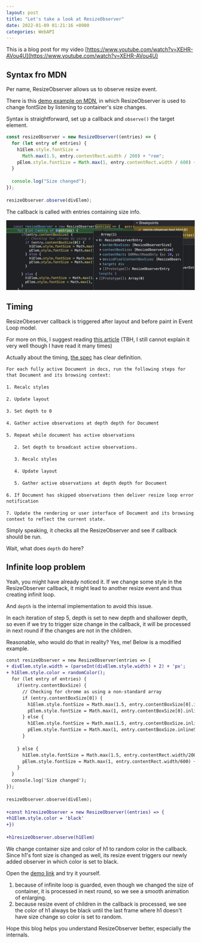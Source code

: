 ```yaml
---
layout: post
title: "Let's take a look at ResizeObserver"
date: 2022-01-09 01:21:16 +0900
categories: WebAPI
---
```


This is a blog post for my video [https://www.youtube.com/watch?v=XEHR-AVou4U](https://www.youtube.com/watch?v=XEHR-AVou4U)

## Syntax fro MDN

Per name, ResizeObserver allows us to observe resize event.

There is this [demo example on MDN](https://developer.mozilla.org/en-US/docs/Web/API/ResizeObserver), in which ResizeObserver is used to change fontSize by listening to container's size changes.

Syntax is straightforward, set up a callback and `observe()` the target element.

```js
const resizeObserver = new ResizeObserver((entries) => {
  for (let entry of entries) {
    h1Elem.style.fontSize =
      Math.max(1.5, entry.contentRect.width / 200) + "rem";
    pElem.style.fontSize = Math.max(1, entry.contentRect.width / 600) + "rem";
  }

  console.log("Size changed");
});

resizeObserver.observe(divElem);
```

The callback is called with entries containing size info.

![](/static/resize-observer-1.png)

## Timing

ResizeObeserver callback is triggered after layout and before paint in Event Loop model.

For more on this, I suggest reading [this article](https://xnim.me/blog/javascript-browser-event-loop-layout-paint-composite-call-stack) (TBH, I still cannot explain it very well though I have read it many times)

Actually about the timing, [the spec](https://www.w3.org/TR/resize-observer/#html-event-loop) has clear definition.

```
For each fully active Document in docs, run the following steps for that Document and its browsing context:

1. Recalc styles

2. Update layout

3. Set depth to 0

4. Gather active observations at depth depth for Document

5. Repeat while document has active observations

   2. Set depth to broadcast active observations.

   3. Recalc styles

   4. Update layout

   5. Gather active observations at depth depth for Document

6. If Document has skipped observations then deliver resize loop error notification

7. Update the rendering or user interface of Document and its browsing context to reflect the current state.

```

Simply speaking, it checks all the ResizeObserver and see if callback should be run.

Wait, what does `depth` do here?

## Infinite loop problem

Yeah, you might have already noticed it. If we change some style in the ResizeObserver callback, it might lead to another resize event and thus creating infinit loop.

And `depth` is the internal implementation to avoid this issue.

In each iteration of step 5, depth is set to new depth and shallower depth, so even if we try to trigger size change in the callback, it will be processed in next round if the changes are not in the children.

Reasonable, who would do that in reality? Yes, me! Below is a modified example.

```diff
const resizeObserver = new ResizeObserver(entries => {
+ divElem.style.width = (parseInt(divElem.style.width) + 2) + 'px';
+ h1Elem.style.color = randomColor();
  for (let entry of entries) {
    if(entry.contentBoxSize) {
      // Checking for chrome as using a non-standard array
      if (entry.contentBoxSize[0]) {
        h1Elem.style.fontSize = Math.max(1.5, entry.contentBoxSize[0].inlineSize/200) + 'rem';
        pElem.style.fontSize = Math.max(1, entry.contentBoxSize[0].inlineSize/600) + 'rem';
      } else {
        h1Elem.style.fontSize = Math.max(1.5, entry.contentBoxSize.inlineSize/200) + 'rem';
        pElem.style.fontSize = Math.max(1, entry.contentBoxSize.inlineSize/600) + 'rem';
      }

    } else {
      h1Elem.style.fontSize = Math.max(1.5, entry.contentRect.width/200) + 'rem';
      pElem.style.fontSize = Math.max(1, entry.contentRect.width/600) + 'rem';
    }
  }
  console.log('Size changed');
});

resizeObserver.observe(divElem);

+const h1resizeObserver = new ResizeObserver((entries) => {
+h1Elem.style.color = 'black'
+})

+h1resizeObserver.observe(h1Elem)
```

We change container size and color of h1 to random color in the callback.
Since h1's font size is changed as well, its resize event triggers our newly added observer in which color is set to black.

Open the [demo link](/demos/resizeobserver/index.html) and try it yourself.

1. because of infinite loop is guarded, even though we changed the size of container, it is processed in next round, so we see a smooth animation of enlarging.
2. because resize event of children in the callback is processed, we see the color of h1 always be black until the last frame where h1 doesn't have size change so color is set to random.

Hope this blog helps you understand ResizeObserver better, especially the internals.

